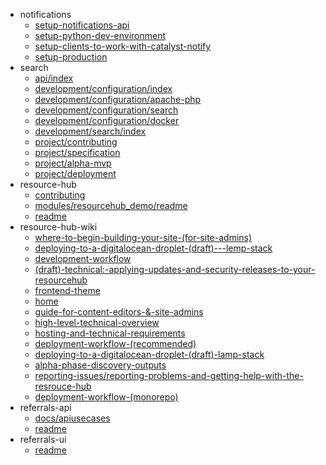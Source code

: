- notifications
  - [setup-notifications-api](notifications/setup-notifications-api)
  - [setup-python-dev-environment](notifications/setup-python-dev-environment)
  - [setup-clients-to-work-with-catalyst-notify](notifications/setup-clients-to-work-with-catalyst-notify)
  - [setup-production](notifications/setup-production)
- search
  - [api/index](search/api/index)
  - [development/configuration/index](search/development/configuration/index)
  - [development/configuration/apache-php](search/development/configuration/apache-php)
  - [development/configuration/search](search/development/configuration/search)
  - [development/configuration/docker](search/development/configuration/docker)
  - [development/search/index](search/development/search/index)
  - [project/contributing](search/project/contributing)
  - [project/specification](search/project/specification)
  - [project/alpha-mvp](search/project/alpha-mvp)
  - [project/deployment](search/project/deployment)
- resource-hub
  - [contributing](resource-hub/contributing)
  - [modules/resourcehub_demo/readme](resource-hub/modules/resourcehub_demo/readme)
  - [readme](resource-hub/readme)
- resource-hub-wiki
  - [where-to-begin-building-your-site-(for-site-admins)](resource-hub-wiki/where-to-begin-building-your-site-(for-site-admins))
  - [deploying-to-a-digitalocean-droplet-(draft)---lemp-stack](resource-hub-wiki/deploying-to-a-digitalocean-droplet-(draft)---lemp-stack)
  - [development-workflow](resource-hub-wiki/development-workflow)
  - [(draft)-technical:-applying-updates-and-security-releases-to-your-resourcehub](resource-hub-wiki/(draft)-technical:-applying-updates-and-security-releases-to-your-resourcehub)
  - [frontend-theme](resource-hub-wiki/frontend-theme)
  - [home](resource-hub-wiki/home)
  - [guide-for-content-editors-&-site-admins](resource-hub-wiki/guide-for-content-editors-&-site-admins)
  - [high-level-technical-overview](resource-hub-wiki/high-level-technical-overview)
  - [hosting-and-technical-requirements](resource-hub-wiki/hosting-and-technical-requirements)
  - [deployment-workflow-(recommended)](resource-hub-wiki/deployment-workflow-(recommended))
  - [deploying-to-a-digitalocean-droplet-(draft)-lamp-stack](resource-hub-wiki/deploying-to-a-digitalocean-droplet-(draft)-lamp-stack)
  - [alpha-phase-discovery-outputs](resource-hub-wiki/alpha-phase-discovery-outputs)
  - [reporting-issues/reporting-problems-and-getting-help-with-the-resrouce-hub](resource-hub-wiki/reporting-issues/reporting-problems-and-getting-help-with-the-resrouce-hub)
  - [deployment-workflow-(monorepo)](resource-hub-wiki/deployment-workflow-(monorepo))
- referrals-api
  - [docs/apiusecases](referrals-api/docs/apiusecases)
  - [readme](referrals-api/readme)
- referrals-ui
  - [readme](referrals-ui/readme)
